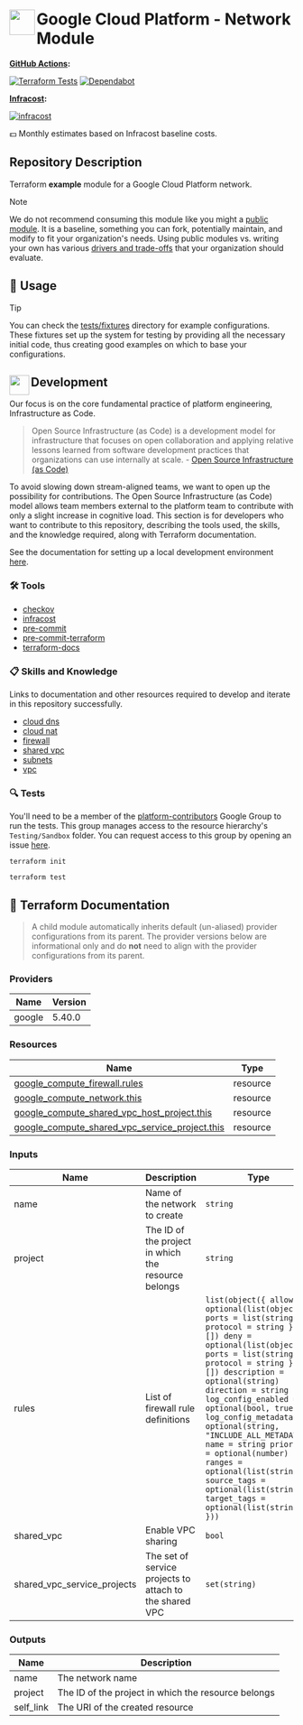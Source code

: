 # <img align="left" width="45" height="45" src="https://github.com/user-attachments/assets/b1a10251-0c34-41c9-ac8c-edd79dbfaf07"> Google Cloud Platform - Network Module

**[GitHub Actions](https://github.com/osinfra-io/terraform-google-network/actions):**

[![Terraform Tests](https://github.com/osinfra-io/terraform-google-network/actions/workflows/test.yml/badge.svg)](https://github.com/osinfra-io/terraform-google-network/actions/workflows/test.yml) [![Dependabot](https://github.com/osinfra-io/terraform-google-network/actions/workflows/dependabot.yml/badge.svg)](https://github.com/osinfra-io/terraform-google-network/actions/workflows/dependabot.yml)

**[Infracost](https://www.infracost.io):**

[![infracost](https://img.shields.io/endpoint?url=https://dashboard.api.infracost.io/shields/json/cbeecfe3-576f-4553-984c-e451a575ee47/repos/12f405c3-d54f-4d40-bc56-f77915992342/branch/033eda30-5251-4ab9-bc73-c1a963174a53)](https://dashboard.infracost.io/org/osinfra-io/repos/12f405c3-d54f-4d40-bc56-f77915992342?tab=settings)

💵 Monthly estimates based on Infracost baseline costs.

## Repository Description

Terraform **example** module for a Google Cloud Platform network.

> [!NOTE]
> We do not recommend consuming this module like you might a [public module](https://registry.terraform.io/browse/modules). It is a baseline, something you can fork, potentially maintain, and modify to fit your organization's needs. Using public modules vs. writing your own has various [drivers and trade-offs](https://docs.osinfra.io/fundamentals/architecture-decision-records/adr-0003) that your organization should evaluate.

## 🔩 Usage

> [!TIP]
> You can check the [tests/fixtures](tests/fixtures) directory for example configurations. These fixtures set up the system for testing by providing all the necessary initial code, thus creating good examples on which to base your configurations.

## <img align="left" width="35" height="35" src="https://github.com/osinfra-io/github-organization-management/assets/1610100/39d6ae3b-ccc2-42db-92f1-276a5bc54e65"> Development

Our focus is on the core fundamental practice of platform engineering, Infrastructure as Code.

>Open Source Infrastructure (as Code) is a development model for infrastructure that focuses on open collaboration and applying relative lessons learned from software development practices that organizations can use internally at scale. - [Open Source Infrastructure (as Code)](https://www.osinfra.io)

To avoid slowing down stream-aligned teams, we want to open up the possibility for contributions. The Open Source Infrastructure (as Code) model allows team members external to the platform team to contribute with only a slight increase in cognitive load. This section is for developers who want to contribute to this repository, describing the tools used, the skills, and the knowledge required, along with Terraform documentation.

See the documentation for setting up a local development environment [here](https://docs.osinfra.io/fundamentals/development-setup).

### 🛠️ Tools

- [checkov](https://github.com/bridgecrewio/checkov)
- [infracost](https://github.com/infracost/infracost)
- [pre-commit](https://github.com/pre-commit/pre-commit)
- [pre-commit-terraform](https://github.com/antonbabenko/pre-commit-terraform)
- [terraform-docs](https://github.com/terraform-docs/terraform-docs)

### 📋 Skills and Knowledge

Links to documentation and other resources required to develop and iterate in this repository successfully.

- [cloud dns](https://cloud.google.com/dns/docs)
- [cloud nat](https://cloud.google.com/nat/docs/overview)
- [firewall](https://cloud.google.com/vpc/docs/firewalls)
- [shared vpc](https://cloud.google.com/vpc/docs/shared-vpc)
- [subnets](https://cloud.google.com/vpc/docs/subnets)
- [vpc](https://cloud.google.com/vpc/docs/vpc)

### 🔍 Tests

You'll need to be a member of the [platform-contributors](https://groups.google.com/a/osinfra.io/g/platform-contributors) Google Group to run the tests. This group manages access to the resource hierarchy's `Testing/Sandbox` folder. You can request access to this group by opening an issue [here](https://github.com/osinfra-io/google-cloud-hierarchy/issues/new?assignees=&labels=enhancement&projects=&template=add-update-identity-group.yml&title=Add+or+update+identity+group).

```none
terraform init
```

```none
terraform test
```

## 📓 Terraform Documentation

> A child module automatically inherits default (un-aliased) provider configurations from its parent. The provider versions below are informational only and do **not** need to align with the provider configurations from its parent.

<!-- BEGINNING OF PRE-COMMIT-TERRAFORM DOCS HOOK -->
### Providers

| Name | Version |
|------|---------|
| google | 5.40.0 |

### Resources

| Name | Type |
|------|------|
| [google_compute_firewall.rules](https://registry.terraform.io/providers/hashicorp/google/latest/docs/resources/compute_firewall) | resource |
| [google_compute_network.this](https://registry.terraform.io/providers/hashicorp/google/latest/docs/resources/compute_network) | resource |
| [google_compute_shared_vpc_host_project.this](https://registry.terraform.io/providers/hashicorp/google/latest/docs/resources/compute_shared_vpc_host_project) | resource |
| [google_compute_shared_vpc_service_project.this](https://registry.terraform.io/providers/hashicorp/google/latest/docs/resources/compute_shared_vpc_service_project) | resource |

### Inputs

| Name | Description | Type | Default | Required |
|------|-------------|------|---------|:--------:|
| name | Name of the network to create | `string` | `"osinfra-vpc"` | no |
| project | The ID of the project in which the resource belongs | `string` | n/a | yes |
| rules | List of firewall rule definitions | ```list(object({ allow = optional(list(object({ ports = list(string) protocol = string })), []) deny = optional(list(object({ ports = list(string) protocol = string })), []) description = optional(string) direction = string log_config_enabled = optional(bool, true) log_config_metadata = optional(string, "INCLUDE_ALL_METADATA") name = string priority = optional(number) ranges = optional(list(string)) source_tags = optional(list(string)) target_tags = optional(list(string)) }))``` | `[]` | no |
| shared\_vpc | Enable VPC sharing | `bool` | `false` | no |
| shared\_vpc\_service\_projects | The set of service projects to attach to the shared VPC | `set(string)` | `[]` | no |

### Outputs

| Name | Description |
|------|-------------|
| name | The network name |
| project | The ID of the project in which the resource belongs |
| self\_link | The URI of the created resource |
<!-- END OF PRE-COMMIT-TERRAFORM DOCS HOOK -->
